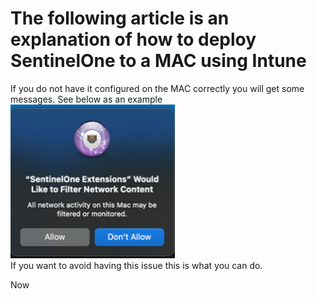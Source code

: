 # The following article is an explanation of how to deploy SentinelOne to a MAC using Intune
If you do not have it configured on the MAC correctly you will get some messages. See below as an example
![alt text](../../Assets/SentinelOneMAC/Image1.png)
<br>
If you want to avoid having this issue this is what you can do. 

Now